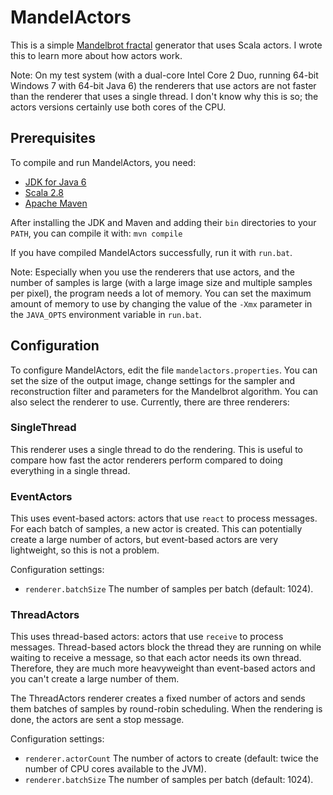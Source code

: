 # MandelActors

This is a simple [Mandelbrot fractal](http://en.wikipedia.org/wiki/Mandelbrot_set) generator that uses Scala actors. I wrote this to learn more about how actors work.

Note: On my test system (with a dual-core Intel Core 2 Duo, running 64-bit Windows 7 with 64-bit Java 6) the renderers that use actors are not faster than the renderer that uses a single thread. I don't know why this is so; the actors versions certainly use both cores of the CPU.

## Prerequisites

To compile and run MandelActors, you need:

- [JDK for Java 6](http://java.sun.com/javase/)
- [Scala 2.8](http://www.scala-lang.org/)
- [Apache Maven](http://maven.apache.org/)

After installing the JDK and Maven and adding their `bin` directories to your `PATH`, you can compile it with: `mvn compile`

If you have compiled MandelActors successfully, run it with `run.bat`.

Note: Especially when you use the renderers that use actors, and the number of samples is large (with a large image size and multiple samples per pixel), the program needs a lot of memory. You can set the maximum amount of memory to use by changing the value of the `-Xmx` parameter in the `JAVA_OPTS` environment variable in `run.bat`.

## Configuration

To configure MandelActors, edit the file `mandelactors.properties`. You can set the size of the output image, change settings for the sampler and reconstruction filter and parameters for the Mandelbrot algorithm. You can also select the renderer to use. Currently, there are three renderers:

### SingleThread

This renderer uses a single thread to do the rendering. This is useful to compare how fast the actor renderers perform compared to doing everything in a single thread.

### EventActors

This uses event-based actors: actors that use `react` to process messages. For each batch of samples, a new actor is created. This can potentially create a large number of actors, but event-based actors are very lightweight, so this is not a problem.

Configuration settings:

- `renderer.batchSize` The number of samples per batch (default: 1024).

### ThreadActors

This uses thread-based actors: actors that use `receive` to process messages. Thread-based actors block the thread they are running on while waiting to receive a message, so that each actor needs its own thread. Therefore, they are much more heavyweight than event-based actors and you can't create a large number of them.

The ThreadActors renderer creates a fixed number of actors and sends them batches of samples by round-robin scheduling. When the rendering is done, the actors are sent a stop message.

Configuration settings:

- `renderer.actorCount` The number of actors to create (default: twice the number of CPU cores available to the JVM).
- `renderer.batchSize` The number of samples per batch (default: 1024).

